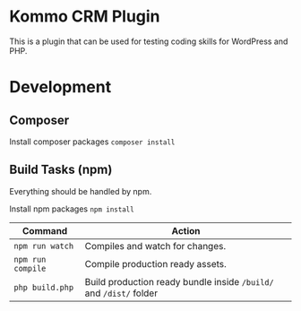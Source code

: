 # Kommo CRM Plugin

This is a plugin that can be used for testing coding skills for WordPress and PHP.

# Development

## Composer

Install composer packages
`composer install`

## Build Tasks (npm)

Everything should be handled by npm.

Install npm packages
`npm install`

| Command           | Action                                                             |
| ----------------- | ------------------------------------------------------------------ |
| `npm run watch`   | Compiles and watch for changes.                                    |
| `npm run compile` | Compile production ready assets.                                   |
| `php build.php`   | Build production ready bundle inside `/build/` and `/dist/` folder |
